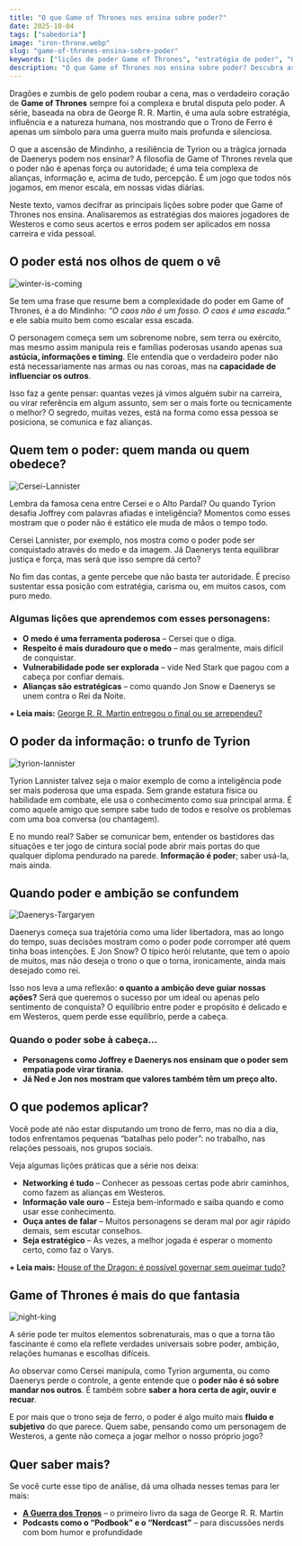 ```yaml
---
title: "O que Game of Thrones nos ensina sobre poder?"
date: 2025-10-04
tags: ["sabedoria"]
image: "iron-throne.webp"
slug: "game-of-thrones-ensina-sobre-poder"
keywords: ["lições de poder Game of Thrones", "estratégia de poder", "George R. R. Martin"]
description: "O que Game of Thrones nos ensina sobre poder? Descubra as lições de estratégia e liderança dos personagens de Westeros!"
---
```


Dragões e zumbis de gelo podem roubar a cena, mas o verdadeiro coração de **Game of Thrones** sempre foi a complexa e brutal disputa pelo poder. A série, baseada na obra de George R. R. Martin, é uma aula sobre estratégia, influência e a natureza humana, nos mostrando que o Trono de Ferro é apenas um símbolo para uma guerra muito mais profunda e silenciosa.

O que a ascensão de Mindinho, a resiliência de Tyrion ou a trágica jornada de Daenerys podem nos ensinar? A filosofia de Game of Thrones revela que o poder não é apenas força ou autoridade; é uma teia complexa de alianças, informação e, acima de tudo, percepção. É um jogo que todos nós jogamos, em menor escala, em nossas vidas diárias.

Neste texto, vamos decifrar as principais lições sobre poder que Game of Thrones nos ensina. Analisaremos as estratégias dos maiores jogadores de Westeros e como seus acertos e erros podem ser aplicados em nossa carreira e vida pessoal.

## O poder está nos olhos de quem o vê

![winter-is-coming](winter-is-coming-game-of-thrones.webp)

Se tem uma frase que resume bem a complexidade do poder em Game of Thrones, é a do Mindinho: _“O caos não é um fosso. O caos é uma escada.”_ e ele sabia muito bem como escalar essa escada.

O personagem começa sem um sobrenome nobre, sem terra ou exército, mas mesmo assim manipula reis e famílias poderosas usando apenas sua **astúcia, informações e timing**. Ele entendia que o verdadeiro poder não está necessariamente nas armas ou nas coroas, mas na **capacidade de influenciar os outros**.

Isso faz a gente pensar: quantas vezes já vimos alguém subir na carreira, ou virar referência em algum assunto, sem ser o mais forte ou tecnicamente o melhor? O segredo, muitas vezes, está na forma como essa pessoa se posiciona, se comunica e faz alianças.

## Quem tem o poder: quem manda ou quem obedece?

![Cersei-Lannister](Cersei-Lannister.webp)

Lembra da famosa cena entre Cersei e o Alto Pardal? Ou quando Tyrion desafia Joffrey com palavras afiadas e inteligência? Momentos como esses mostram que o poder não é estático ele muda de mãos o tempo todo.

Cersei Lannister, por exemplo, nos mostra como o poder pode ser conquistado através do medo e da imagem. Já Daenerys tenta equilibrar justiça e força, mas será que isso sempre dá certo?

No fim das contas, a gente percebe que não basta ter autoridade. É preciso sustentar essa posição com estratégia, carisma ou, em muitos casos, com puro medo.

### Algumas lições que aprendemos com esses personagens:

*   **O medo é uma ferramenta poderosa** – Cersei que o diga.
*   **Respeito é mais duradouro que o medo** – mas geralmente, mais difícil de conquistar.
*   **Vulnerabilidade pode ser explorada** – vide Ned Stark que pagou com a cabeça por confiar demais.
*   **Alianças são estratégicas** – como quando Jon Snow e Daenerys se unem contra o Rei da Noite.

**+ Leia mais:** [George R. R. Martin entregou o final ou se arrependeu?](/george-martin-entregou-o-final-ou-se-arrependeu/)

## O poder da informação: o trunfo de Tyrion

![tyrion-lannister](tyrion-lannister-game-of-thrones.webp)

Tyrion Lannister talvez seja o maior exemplo de como a inteligência pode ser mais poderosa que uma espada. Sem grande estatura física ou habilidade em combate, ele usa o conhecimento como sua principal arma. É como aquele amigo que sempre sabe tudo de todos e resolve os problemas com uma boa conversa (ou chantagem).

E no mundo real? Saber se comunicar bem, entender os bastidores das situações e ter jogo de cintura social pode abrir mais portas do que qualquer diploma pendurado na parede. **Informação é poder**; saber usá-la, mais ainda.

## Quando poder e ambição se confundem

![Daenerys-Targaryen](Daenerys-Targaryen.webp)

Daenerys começa sua trajetória como uma líder libertadora, mas ao longo do tempo, suas decisões mostram como o poder pode corromper até quem tinha boas intenções. E Jon Snow? O típico herói relutante, que tem o apoio de muitos, mas não deseja o trono o que o torna, ironicamente, ainda mais desejado como rei.

Isso nos leva a uma reflexão: **o quanto a ambição deve guiar nossas ações?** Será que queremos o sucesso por um ideal ou apenas pelo sentimento de conquista? O equilíbrio entre poder e propósito é delicado e em Westeros, quem perde esse equilíbrio, perde a cabeça.

### Quando o poder sobe à cabeça...

*   **Personagens como Joffrey e Daenerys nos ensinam que o poder sem empatia pode virar tirania.**
*   **Já Ned e Jon nos mostram que valores também têm um preço alto.**

## O que podemos aplicar?

Você pode até não estar disputando um trono de ferro, mas no dia a dia, todos enfrentamos pequenas “batalhas pelo poder”: no trabalho, nas relações pessoais, nos grupos sociais.

Veja algumas lições práticas que a série nos deixa:

*   **Networking é tudo** – Conhecer as pessoas certas pode abrir caminhos, como fazem as alianças em Westeros.
*   **Informação vale ouro** – Esteja bem-informado e saiba quando e como usar esse conhecimento.
*   **Ouça antes de falar** – Muitos personagens se deram mal por agir rápido demais, sem escutar conselhos.
*   **Seja estratégico** – Às vezes, a melhor jogada é esperar o momento certo, como faz o Varys.

**+ Leia mais:** [House of the Dragon: é possível governar sem queimar tudo?](/house-of-the-dragon-e-possivel-governar-sem-queimar-tudo/)

## Game of Thrones é mais do que fantasia

![night-king](night-king-game-of-thrones.webp)

A série pode ter muitos elementos sobrenaturais, mas o que a torna tão fascinante é como ela reflete verdades universais sobre poder, ambição, relações humanas e escolhas difíceis.

Ao observar como Cersei manipula, como Tyrion argumenta, ou como Daenerys perde o controle, a gente entende que o **poder não é só sobre mandar nos outros**. É também sobre **saber a hora certa de agir, ouvir e recuar**.

E por mais que o trono seja de ferro, o poder é algo muito mais **fluido e subjetivo** do que parece. Quem sabe, pensando como um personagem de Westeros, a gente não começa a jogar melhor o nosso próprio jogo?

## Quer saber mais?

Se você curte esse tipo de análise, dá uma olhada nesses temas para ler mais:

*   **[A Guerra dos Tronos](https://amzn.to/46Ajoed)** – o primeiro livro da saga de George R. R. Martin
*   **Podcasts como o “Podbook” e o “Nerdcast”** – para discussões nerds com bom humor e profundidade